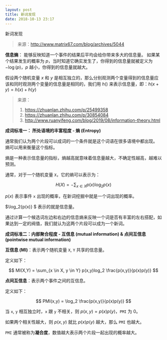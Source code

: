 ```yaml
---
layout: post
title: 新词发现
date: 2018-10-13 23:17
---
```


新词发现

<!-- more -->

> 来源：http://www.matrix67.com/blog/archives/5044

**信息熵**：
能够反映知道一个事件的结果后平均会给你带来多大的信息量。
如果某个结果发生的概率为 $p$，当时知道它确实发生了，你得到的信息量就被定义为 $-\log(p)$，$p$ 越小，你得到的信息量就越大。

假设两个随机变量 $x$ 和 $y$ 是相互独立的，那么分别观测两个变量得到的信息量应该和同时观测两个变量的信息量是相同的，我们用 $h()$ 来表示信息量，即：$h(x+y) = h(x) + h(y)$

> 来源：
>
> 1. https://zhuanlan.zhihu.com/p/25499358
> 2. https://zhuanlan.zhihu.com/p/30854084
> 3. http://www.ruanyifeng.com/blog/2019/08/information-theory.html

**成词标准一： 所处语境的丰富程度 - 熵 (Entropy)**  

通常我们认为两个片段可以成词的一个条件就是这个词语在很多语境中都出现。 
熵可以用来衡量这个指标。

熵是一种表示信息量的指标，熵越高就意味着信息量越大，不确定性越高，越难以预测。  

通常，对于一个随机变量 `X`，它的熵可以表示为：


$$
H(X) = - \sum_{x \in X}p(x)\log_2p(x)
$$


$p(x)$ 表示事件 `x` 出现的概率，在新词挖掘中就是一个词出现的概率。

$\log_2{p(x)} $ 表示的就是信息量。



通过计算一个候选词左边和右边的信息熵来反映一个词是否有丰富的左右搭配，如果达到一定的阀值，我们就认为这两个片段可以成为一个新词。

**成词标准二：内部聚合程度 - 互信息 (mutual information) & 点间互信息 (pointwise mutual information)**

**互信息 (MI)**：表示两个随机变量 `X`, `Y` 共享的信息量。

定义如下：


$$
MI(X,Y) = \sum_{x \in X, y \in Y} p(x,y)log_2 \frac{p(x,y)}{p(x)p(y)}
$$


**点间互信息**：表示两个事件之间的互信息。

定义如下：


$$
PMI(x,y) = \log_2 \frac{p(x,y)}{p(x)p(y)}
$$


当 `x`, `y` 相互独立时，`x` 跟 `y` 不相关，则 $p(x,y) = p(x)p(y)$，`PMI` 为 0。

如果两个相关性越大，则 $p(x,y)$ 就比 $p(x)p(y)$ 越大，那么 `PMI` 也越大。

`PMI` 通常被称为**凝合度**，数值越大表示两个片段一起出现的概率越大。



